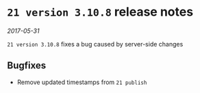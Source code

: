 # `21 version 3.10.8` release notes

*2017-05-31*

`21 version 3.10.8` fixes a bug caused by server-side changes

## Bugfixes
- Remove updated timestamps from `21 publish`
